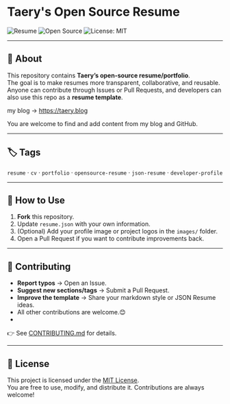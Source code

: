 # Taery's Open Source Resume

![Resume](https://img.shields.io/badge/Type-Resume-blue)
![Open Source](https://img.shields.io/badge/Model-Open%20Source-brightgreen)
![License: MIT](https://img.shields.io/badge/License-MIT-yellow)

---

## 📌 About
This repository contains **Taery’s open-source resume/portfolio**.  
The goal is to make resumes more transparent, collaborative, and reusable.  
Anyone can contribute through Issues or Pull Requests, and developers can also use this repo as a **resume template**.

my blog -> https://taery.blog

You are welcome to find and add content from my blog and GitHub.

---

## 🏷️ Tags
`resume` · `cv` · `portfolio` · `opensource-resume` · `json-resume` · `developer-profile`

---

## 🚀 How to Use
1. **Fork** this repository.  
2. Update `resume.json` with your own information.  
3. (Optional) Add your profile image or project logos in the `images/` folder.  
4. Open a Pull Request if you want to contribute improvements back.  

---

## 🤝 Contributing
- **Report typos** → Open an Issue.  
- **Suggest new sections/tags** → Submit a Pull Request.  
- **Improve the template** → Share your markdown style or JSON Resume ideas.  
- All other contributions are welcome.😊
- 
👉 See [CONTRIBUTING.md](CONTRIBUTING.md) for details.  

---

## 📄 License
This project is licensed under the [MIT License](LICENSE).  
You are free to use, modify, and distribute it. Contributions are always welcome!
